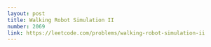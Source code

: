 ```yaml
---
layout: post
title: Walking Robot Simulation II
number: 2069
link: https://leetcode.com/problems/walking-robot-simulation-ii
---
```

